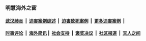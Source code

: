 
### 明慧海外之窗

####  [武汉肺炎](indexes/365.md?t=07030200) &nbsp;|&nbsp;  [迫害案例综述](indexes/328.md?t=07030200) &nbsp;|&nbsp; [迫害致死案例](indexes/277.md?t=07030200)  &nbsp;|&nbsp; [更多迫害案例](indexes/81.md?t=07030200)  &nbsp;|&nbsp; 
####  [时事评论](indexes/19.md?t=07030200) &nbsp;|&nbsp; [海外简讯](indexes/245.md?t=07030200)&nbsp;|&nbsp;  [社会支持](indexes/140.md?t=07030200) &nbsp;|&nbsp; [褒奖决议](indexes/282.md?t=07030200) &nbsp;|&nbsp; [社区报道](indexes/91.md?t=07030200)  &nbsp;|&nbsp; [天人之间](indexes/78.md?t=07030200) 

